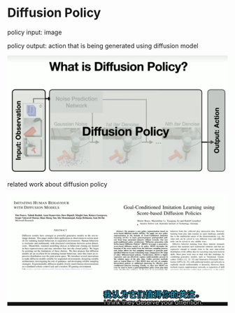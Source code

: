 # Diffusion Policy

policy input: image

policy output: action that is being generated using diffusion model

 ![image-20241018222031768](Diffusion%20Policy.assets/image-20241018222031768.png)

related work about diffusion policy

![image-20241018224434835](Diffusion%20Policy.assets/image-20241018224434835.png)